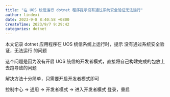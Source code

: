 ```yaml
---
title: "在 UOS 统信运行 dotnet 程序提示没有通过系统安全验证无法运行"
author: lindexi
date: 2023-9-8 8:40:58 +0800
CreateTime: 2023/9/7 9:29:42
categories: dotnet
---
```


本文记录 dotnet 应用程序在 UOS 统信系统上运行时，提示 没有通过系统安全验证，无法运行 的问题

<!--more-->


<!-- CreateTime:2023/9/7 9:29:42 -->

<!-- 发布 -->
<!-- 博客 -->

这个问题是因为没有开启 UOS 统信的开发者模式，直接将自己构建完成的包放上去跑导致的问题

解决方法十分简单，只需要开启开发者模式即可

控制中心 -> 通用 -> 开发者模式 -> 进入开发者模式 登录，重启
